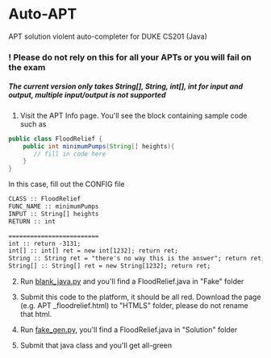 # Auto-APT
APT solution violent auto-completer for DUKE CS201 (Java)

### ! Please do not rely on this for all your APTs or you will fail on the exam

##### The current version only takes String[], String, int[], int for input and output, multiple input/output is not supported

1. Visit the APT Info page. You'll see the block containing sample code such as
```java
public class FloodRelief {
    public int minimumPumps(String[] heights){
       // fill in code here
    }
}
```
In this case, fill out the CONFIG file

```txt
CLASS :: FloodRelief
FUNC_NAME :: minimumPumps
INPUT :: String[] heights
RETURN :: int

=========================
int :: return -3131;
int[] :: int[] ret = new int[1232]; return ret;
String :: String ret = "there's no way this is the answer"; return ret;
String[] :: String[] ret = new String[1232]; return ret;
```

2. Run [blank_java.py](https://github.com/UltimateJupiter/Auto-APT/blob/master/blank_java.py) and you'll find a FloodRelief.java in "Fake" folder

3. Submit this code to the platform, it should be all red. Download the page (e.g. APT _floodrelief.html) to "HTMLS" folder, please do not rename that html.

4. Run [fake_gen.py](https://github.com/UltimateJupiter/Auto-APT/blob/master/fake_gen.py), you'll find a FloodRelief.java in "Solution" folder

5. Submit that java class and you'll get all-green
